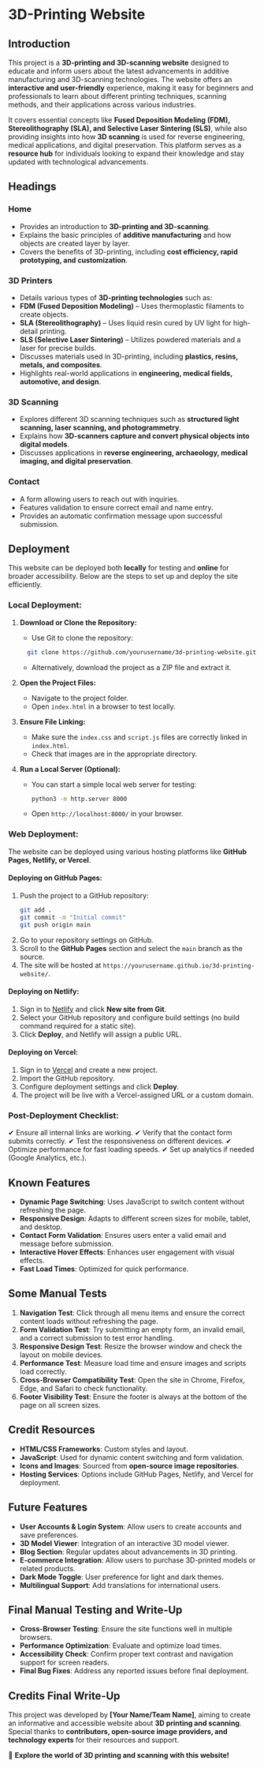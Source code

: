 ﻿# 3D-Printing Website

## Introduction
This project is a **3D-printing and 3D-scanning website** designed to educate and inform users about the latest advancements in additive manufacturing and 3D-scanning technologies. The website offers an **interactive and user-friendly** experience, making it easy for beginners and professionals to learn about different printing techniques, scanning methods, and their applications across various industries.

It covers essential concepts like **Fused Deposition Modeling (FDM), Stereolithography (SLA), and Selective Laser Sintering (SLS)**, while also providing insights into how **3D scanning** is used for reverse engineering, medical applications, and digital preservation. This platform serves as a **resource hub** for individuals looking to expand their knowledge and stay updated with technological advancements.

## Headings
### Home
- Provides an introduction to **3D-printing and 3D-scanning**.
- Explains the basic principles of **additive manufacturing** and how objects are created layer by layer.
- Covers the benefits of 3D-printing, including **cost efficiency, rapid prototyping, and customization**.

### 3D Printers
- Details various types of **3D-printing technologies** such as:
- **FDM (Fused Deposition Modeling)** – Uses thermoplastic filaments to create objects.
- **SLA (Stereolithography)** – Uses liquid resin cured by UV light for high-detail printing.
- **SLS (Selective Laser Sintering)** – Utilizes powdered materials and a laser for precise builds.
- Discusses materials used in 3D-printing, including **plastics, resins, metals, and composites**.
- Highlights real-world applications in **engineering, medical fields, automotive, and design**.

### 3D Scanning
- Explores different 3D scanning techniques such as **structured light scanning, laser scanning, and photogrammetry**.
- Explains how **3D-scanners capture and convert physical objects into digital models**.
- Discusses applications in **reverse engineering, archaeology, medical imaging, and digital preservation**.

### Contact
- A form allowing users to reach out with inquiries.
- Features validation to ensure correct email and name entry.
- Provides an automatic confirmation message upon successful submission.

## Deployment
This website can be deployed both **locally** for testing and **online** for broader accessibility. Below are the steps to set up and deploy the site efficiently.

### Local Deployment:
1. **Download or Clone the Repository:**
   - Use Git to clone the repository:
   ```sh
     git clone https://github.com/yourusername/3d-printing-website.git
     ```
   - Alternatively, download the project as a ZIP file and extract it.

2. **Open the Project Files:**
   - Navigate to the project folder.
   - Open `index.html` in a browser to test locally.

3. **Ensure File Linking:**
   - Make sure the `index.css` and `script.js` files are correctly linked in `index.html`.
   - Check that images are in the appropriate directory.

4. **Run a Local Server (Optional):**
   - You can start a simple local web server for testing:
     ```sh
     python3 -m http.server 8000
     ```
   - Open `http://localhost:8000/` in your browser.

### Web Deployment:
The website can be deployed using various hosting platforms like **GitHub Pages, Netlify, or Vercel**.

#### **Deploying on GitHub Pages:**
1. Push the project to a GitHub repository:
   ```sh
   git add .
   git commit -m "Initial commit"
   git push origin main
   ```
2. Go to your repository settings on GitHub.
3. Scroll to the **GitHub Pages** section and select the `main` branch as the source.
4. The site will be hosted at `https://yourusername.github.io/3d-printing-website/`.

#### **Deploying on Netlify:**
1. Sign in to [Netlify](https://www.netlify.com/) and click **New site from Git**.
2. Select your GitHub repository and configure build settings (no build command required for a static site).
3. Click **Deploy**, and Netlify will assign a public URL.

#### **Deploying on Vercel:**
1. Sign in to [Vercel](https://vercel.com/) and create a new project.
2. Import the GitHub repository.
3. Configure deployment settings and click **Deploy**.
4. The project will be live with a Vercel-assigned URL or a custom domain.

### **Post-Deployment Checklist:**
✔ Ensure all internal links are working.
✔ Verify that the contact form submits correctly.
✔ Test the responsiveness on different devices.
✔ Optimize performance for fast loading speeds.
✔ Set up analytics if needed (Google Analytics, etc.).

## Known Features
- **Dynamic Page Switching**: Uses JavaScript to switch content without refreshing the page.
- **Responsive Design**: Adapts to different screen sizes for mobile, tablet, and desktop.
- **Contact Form Validation**: Ensures users enter a valid email and message before submission.
- **Interactive Hover Effects**: Enhances user engagement with visual effects.
- **Fast Load Times**: Optimized for quick performance.

## Some Manual Tests
1. **Navigation Test**: Click through all menu items and ensure the correct content loads without refreshing the page.
2. **Form Validation Test**: Try submitting an empty form, an invalid email, and a correct submission to test error handling.
3. **Responsive Design Test**: Resize the browser window and check the layout on mobile devices.
4. **Performance Test**: Measure load time and ensure images and scripts load correctly.
5. **Cross-Browser Compatibility Test**: Open the site in Chrome, Firefox, Edge, and Safari to check functionality.
6. **Footer Visibility Test**: Ensure the footer is always at the bottom of the page on all screen sizes.

## Credit Resources
- **HTML/CSS Frameworks**: Custom styles and layout.
- **JavaScript**: Used for dynamic content switching and form validation.
- **Icons and Images**: Sourced from **open-source image repositories**.
- **Hosting Services**: Options include GitHub Pages, Netlify, and Vercel for deployment.

## Future Features
- **User Accounts & Login System**: Allow users to create accounts and save preferences.
- **3D Model Viewer**: Integration of an interactive 3D model viewer.
- **Blog Section**: Regular updates about advancements in 3D printing.
- **E-commerce Integration**: Allow users to purchase 3D-printed models or related products.
- **Dark Mode Toggle**: User preference for light and dark themes.
- **Multilingual Support**: Add translations for international users.

## Final Manual Testing and Write-Up
- **Cross-Browser Testing**: Ensure the site functions well in multiple browsers.
- **Performance Optimization**: Evaluate and optimize load times.
- **Accessibility Check**: Confirm proper text contrast and navigation support for screen readers.
- **Final Bug Fixes**: Address any reported issues before final deployment.

## Credits Final Write-Up
This project was developed by **[Your Name/Team Name]**, aiming to create an informative and accessible website about **3D printing and scanning**. Special thanks to **contributors, open-source image providers, and technology experts** for their resources and support.

🚀 **Explore the world of 3D printing and scanning with this website!**
